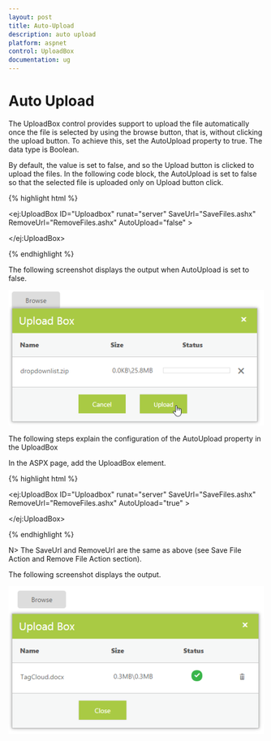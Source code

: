 ```yaml
---
layout: post
title: Auto-Upload
description: auto upload
platform: aspnet
control: UploadBox
documentation: ug
---
```


# Auto Upload

The UploadBox control provides support to upload the file automatically once the file is selected by using the browse button, that is, without clicking the upload button. To achieve this, set the AutoUpload property to true. The data type is Boolean. 

By default, the value is set to false, and so the Upload button is clicked to upload the files. In the following code block, the AutoUpload is set to false so that the selected file is uploaded only on Upload button click.

{% highlight html %}

<ej:UploadBox ID="Uploadbox" runat="server" SaveUrl="SaveFiles.ashx" RemoveUrl="RemoveFiles.ashx" AutoUpload="false" >

</ej:UploadBox>   

{% endhighlight %} 

The following screenshot displays the output when AutoUpload is set to false.

![](Auto-Upload_images/Auto-Upload_img1.png)



The following steps explain the configuration of the AutoUpload property in the UploadBox

In the ASPX page, add the UploadBox element.

{% highlight html %}

<ej:UploadBox ID="Uploadbox" runat="server" SaveUrl="SaveFiles.ashx" RemoveUrl="RemoveFiles.ashx" AutoUpload="true" >

</ej:UploadBox>  

{% endhighlight %}  

N> The SaveUrl and RemoveUrl are the same as above (see Save File Action and Remove File Action section).

The following screenshot displays the output.

![](Auto-Upload_images/Auto-Upload_img2.png)